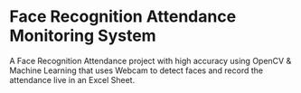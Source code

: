 # Face Recognition Attendance Monitoring System

A Face Recognition Attendance project with high accuracy using OpenCV & Machine Learning that uses Webcam to detect faces and record the attendance live in an Excel Sheet.
